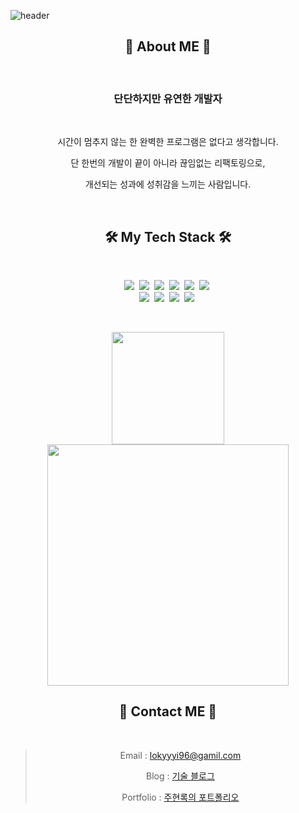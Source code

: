 ![header](https://capsule-render.vercel.app/api?type=rect&height=150&color=gradient&text=HyeonLokJoo)

<!-- [![*'s github stats](https://github-readme-stats.vercel.app/api?username=lokyyyi)](https://github.com/lokyyyi) -->
<div align="center">
  
<h2 align="center"> 📌 About ME 📌 </h2>
<br>
<h3 align="center">단단하지만 유연한 개발자</h3>
<br>
<div align="center">
  <p>시간이 멈추지 않는 한 완벽한 프로그램은 없다고 생각합니다.</p>
  <p>단 한번의 개발이 끝이 아니라 끊임없는 리팩토링으로,</p>
  <p>개선되는 성과에 성취감을 느끼는 사람입니다.</p>
</div>
<br>
<h2 align="center"> 🛠 My Tech Stack 🛠 </h2>
<br>
<p align="center">
  <img src="https://img.shields.io/badge/java-%23ED8B00.svg?style=for-the-badge&logo=openjdk&logoColor=white" />&nbsp
  <img src="https://img.shields.io/badge/javascript-%23323330.svg?style=for-the-badge&logo=javascript&logoColor=%23F7DF1E" />&nbsp
  <img src="https://img.shields.io/badge/firebase-a08021?style=for-the-badge&logo=firebase&logoColor=ffcd34" />&nbsp
  <img src="https://img.shields.io/badge/spring-%236DB33F.svg?style=for-the-badge&logo=spring&logoColor=white" />&nbsp
  <img src="https://img.shields.io/badge/react-%2320232a.svg?style=for-the-badge&logo=react&logoColor=%2361DAFB" />&nbsp
  <img src="https://img.shields.io/badge/mysql-4479A1.svg?style=for-the-badge&logo=mysql&logoColor=white" />&nbsp <br>
  <img src="https://img.shields.io/badge/html5-%23E34F26.svg?style=for-the-badge&logo=html5&logoColor=white" />&nbsp
  <img src="https://img.shields.io/badge/css3-%231572B6.svg?style=for-the-badge&logo=css3&logoColor=white" />&nbsp
  <img src="https://img.shields.io/badge/MariaDB-003545?style=for-the-badge&logo=mariadb&logoColor=white" />&nbsp
  <img src="https://img.shields.io/badge/Thymeleaf-%23005C0F.svg?style=for-the-badge&logo=Thymeleaf&logoColor=white" />&nbsp
</p>
<br>
<p display="inline">
    <a href="https://github.com/walwald">
     <img height="180" src="https://github-readme-stats.vercel.app/api?username=lokyyyi&hide=none&hide_title=false&show_icons=ture&include_all_commits=false&theme=omni" />
     <img width="386" src="https://github-readme-stats.vercel.app/api/top-langs/?username=lokyyyi&layout=compact&show_icons=ture&show_owner=ture&hide_title=false&theme=omni&hide=none" />
    </a>
</p>


<h2 align="center"> 🧤 Contact ME 🧤 </h2>
<br>

>Email : <lokyyyi96@gamil.com>
>
>Blog : [기술 블로그](lokyyyi96@gamil.com)
>
>Portfolio : [주현록의 포트폴리오]()
>



</div>

